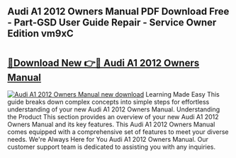 ## Audi A1 2012 Owners Manual PDF Download Free - Part-GSD User Guide Repair - Service Owner Edition vm9xC

# <h2><a href="http://cf23215.oget.top/?id=Audi+A1+2012+Owners+Manual">🔗Download New 👉🔴 Audi A1 2012 Owners Manual</a></h2>

[![Audi A1 2012 Owners Manual new download](https://i.imgur.com/5g1atiW.png)](http://cf23215.oget.top/?id=Audi+A1+2012+Owners+Manual)
Learning Made Easy This guide breaks down complex concepts into simple steps for effortless understanding of your new Audi A1 2012 Owners Manual. Understanding the Product This section provides an overview of your new Audi A1 2012 Owners Manual and its key features. This Audi A1 2012 Owners Manual comes equipped with a comprehensive set of features to meet your diverse needs. We're Always Here for You Audi A1 2012 Owners Manual. Our customer support team is dedicated to assisting you with any inquiries.
